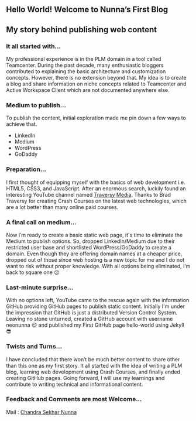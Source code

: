 ## Hello World! Welcome to Nunna’s First Blog
## My story behind publishing web content

### It all started with...
My professional experience is in the PLM domain in a tool called Teamcenter. During the past decade, many enthusiastic bloggers contributed to explaining the basic architecture and customization concepts. However, there is no extension beyond that. My idea is to create a blog and share information on niche concepts related to Teamcenter and Active Workspace Client which are not documented anywhere else.

### Medium to publish...
To publish the content, initial exploration made me pin down a few ways to achieve that.
- LinkedIn
- Medium
- WordPress
- GoDaddy

### Preparation...
I first thought of equipping myself with the basics of web development i.e. HTML5, CSS3, and JavaScript. After an enormous search, luckily found an interesting YouTube channel named [Traversy Media](https://www.youtube.com/user/TechGuyWeb). Thanks to Brad Traversy for creating Crash Courses on the latest web technologies, which are a lot better than many online paid courses.

### A final call on medium...
Now I’m ready to create a basic static web page, it's time to eliminate the Medium to publish options. So, dropped LinkedIn/Medium due to their restricted user base and shortlisted WordPress/GoDaddy to create a domain. Even though they are offering domain names at a cheaper price, dropped out of those since web hosting is a new topic for me and I do not want to risk without proper knowledge. With all options being eliminated, I’m back to square one :frowning_face:

### Last-minute surprise...
With no options left, YouTube came to the rescue again with the information GitHub providing GitHub pages to publish static content. Initially I'm under the impression that GitHub is just a distributed Version Control System. Leaving no stone unturned, created a GitHub account with username neonunna :wink: and published my First GitHub page hello-world using Jekyll :sunglasses:

### Twists and Turns...
I have concluded that there won’t be much better content to share other than this one as my first story. It all started with the idea of writing a PLM blog, learning web development using Crash Courses, and finally ended creating GitHub pages. Going forward, I will use my learnings and contribute to writing technical and informational content.

### Feedback and Comments are most Welcome...

Mail : [Chandra Sekhar Nunna](mailto:nunnacsekhar@gmail.com)

